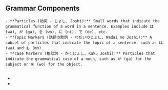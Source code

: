 ## Grammar Components
	- **Particles (助詞 - じょし, Joshi):** Small words that indicate the grammatical function of a word in a sentence. Examples include は (wa), が (ga), を (wo), に (ni), で (de), etc.
	- **Topic Markers (話題の助詞 - わだいのじょし, Wadai no Joshi):** A subset of particles that indicate the topic of a sentence, such as は (wa) and も (mo).
	- **Case Markers (格助詞 - かくじょし, Kaku Joshi):** Particles that indicate the grammatical case of a noun, such as が (ga) for the subject or を (wo) for the object.
	-
-
-